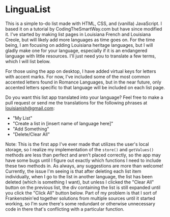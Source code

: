 # LinguaList

This is a simple to-do list made with HTML, CSS, and (vanilla) JavaScript. I based it on a tutorial by CodingTheSmartWay.com but have since modified it. I've started by making list pages in Louisiana French and Louisiana Creole, but will likely add more languages as time goes on. For the time being, I am focusing on adding Louisiana heritage languages, but I will gladly make one for your language, especially if it is an endangered language with little resources. I'll just need you to translate a few terms, which I will list below.

For those using the app on desktop, I have added virtual keys for letters with accent marks. For now, I've included some of the most common accented letters found in Romance Languages, but in the near future, only accented letters specific to that language will be included on each list page.

Do you want this list app translated into your language? Feel free to make a pull request or send me the translations for the following phrases at louisianish@gmail.com:
- "My List"
- "Create a list in [insert name of language here]"
- "Add Something"
- "Delete/Clear All"

Note: This is the first app I've ever made that utilizes the user's local storage, so I realize my implementation of the `store()` and `getValues()` methods are less than perfect and aren't placed correctly, so the app may have some bugs until I figure out exactly which functions I need to include these two methods in. As always, any suggestions are more than welcome! Currently, the issue I'm seeing is that after deleting each list item individually, when I go to the list in another language, the list has been deleted (which is something I want), but unless I clicked the "Clear All" button on the previous list, the div containing the list is still expanded until you click the "Click All" button below. Part of my problem is that I sort of Frankenstein'ed together solutions from multiple sources until it started working, so I'm sure there's some redundant or otherwise unnecessary code in there that's conflicting with a particular function.
 
